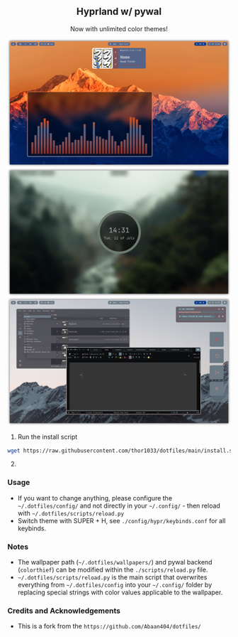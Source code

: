 <h2 align="center">Hyprland w/ pywal</h2>

<div align="center">
    <p>Now with unlimited color themes!</p>
    <img src="screenshots/1.png"></img>
    <img src="screenshots/2.png"></img>
    <img src="screenshots/3.png"></img>
</div>

1) Run the install script

```sh
wget https://raw.githubusercontent.com/thor1033/dotfiles/main/install.sh && sh install.sh
```

2) 
### Usage
- If you want to change anything, please configure the `~/.dotfiles/config/` and not directly in your `~/.config/` - then reload with `~/.dotfiles/scripts/reload.py`
- Switch theme with SUPER + H, see `./config/hypr/keybinds.conf` for all keybinds.

### Notes
- The wallpaper path (`~/.dotfiles/wallpapers/`) and pywal backend (`colorthief`) can be modified within the `./scripts/reload.py` file.
- `~/.dotfiles/scripts/reload.py` is the main script that overwrites everything from `~/.dotfiles/config` into your `~/.config/` folder by replacing special strings with color values applicable to the wallpaper.

### Credits and Acknowledgements
- This is a fork from the `https://github.com/Abaan404/dotfiles/`
